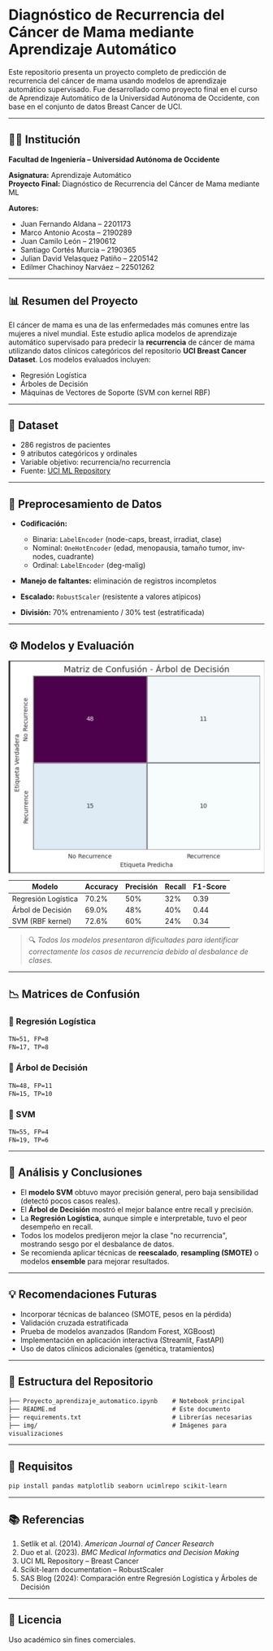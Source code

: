 
# Diagnóstico de Recurrencia del Cáncer de Mama mediante Aprendizaje Automático

Este repositorio presenta un proyecto completo de predicción de recurrencia del cáncer de mama usando modelos de aprendizaje automático supervisado. Fue desarrollado como proyecto final en el curso de Aprendizaje Automático de la Universidad Autónoma de Occidente, con base en el conjunto de datos Breast Cancer de UCI.

---

## 👨‍🏫 Institución
**Facultad de Ingeniería – Universidad Autónoma de Occidente**

**Asignatura:** Aprendizaje Automático  
**Proyecto Final:** Diagnóstico de Recurrencia del Cáncer de Mama mediante ML  

**Autores:**  
- Juan Fernando Aldana – 2201173  
- Marco Antonio Acosta – 2190289  
- Juan Camilo León – 2190612  
- Santiago Cortés Murcia – 2190365  
- Julian David Velasquez Patiño – 2205142  
- Edilmer Chachinoy Narváez – 22501262

---

## 📊 Resumen del Proyecto

El cáncer de mama es una de las enfermedades más comunes entre las mujeres a nivel mundial. Este estudio aplica modelos de aprendizaje automático supervisado para predecir la **recurrencia** de cáncer de mama utilizando datos clínicos categóricos del repositorio **UCI Breast Cancer Dataset**. Los modelos evaluados incluyen:

- Regresión Logística
- Árboles de Decisión
- Máquinas de Vectores de Soporte (SVM con kernel RBF)

---

## 📁 Dataset

- 286 registros de pacientes
- 9 atributos categóricos y ordinales
- Variable objetivo: recurrencia/no recurrencia
- Fuente: [UCI ML Repository](https://archive.ics.uci.edu/dataset/14/breast+cancer)

---

## 🧪 Preprocesamiento de Datos

- **Codificación:**
  - Binaria: `LabelEncoder` (node-caps, breast, irradiat, clase)
  - Nominal: `OneHotEncoder` (edad, menopausia, tamaño tumor, inv-nodes, cuadrante)
  - Ordinal: `LabelEncoder` (deg-malig)

- **Manejo de faltantes:** eliminación de registros incompletos
- **Escalado:** `RobustScaler` (resistente a valores atípicos)
- **División:** 70% entrenamiento / 30% test (estratificada)

---

## ⚙️ Modelos y Evaluación
<body>
<img src="img/imagen2.jpg" align="center"/>
</body>

| Modelo                | Accuracy | Precisión | Recall | F1-Score |
|----------------------|----------|-----------|--------|----------|
| Regresión Logística  | 70.2%    | 50%       | 32%    | 0.39     |
| Árbol de Decisión    | 69.0%    | 48%       | 40%    | 0.44     |
| SVM (RBF kernel)     | 72.6%    | 60%       | 24%    | 0.34     |

> 🔍 *Todos los modelos presentaron dificultades para identificar correctamente los casos de recurrencia debido al desbalance de clases.*

---

## 📉 Matrices de Confusión

### 🔹 Regresión Logística
```
TN=51, FP=8  
FN=17, TP=8
```

### 🔹 Árbol de Decisión
```
TN=48, FP=11  
FN=15, TP=10
```

### 🔹 SVM
```
TN=55, FP=4  
FN=19, TP=6
```

---

## 🔎 Análisis y Conclusiones

- El **modelo SVM** obtuvo mayor precisión general, pero baja sensibilidad (detectó pocos casos reales).
- El **Árbol de Decisión** mostró el mejor balance entre recall y precisión.
- La **Regresión Logística**, aunque simple e interpretable, tuvo el peor desempeño en recall.
- Todos los modelos predijeron mejor la clase "no recurrencia", mostrando sesgo por el desbalance de datos.
- Se recomienda aplicar técnicas de **reescalado**, **resampling (SMOTE)** o modelos **ensemble** para mejorar resultados.

---

## 💡 Recomendaciones Futuras

- Incorporar técnicas de balanceo (SMOTE, pesos en la pérdida)
- Validación cruzada estratificada
- Prueba de modelos avanzados (Random Forest, XGBoost)
- Implementación en aplicación interactiva (Streamlit, FastAPI)
- Uso de datos clínicos adicionales (genética, tratamientos)

---

## 📂 Estructura del Repositorio

```
├── Proyecto_aprendizaje_automatico.ipynb    # Notebook principal
├── README.md                                # Este documento
├── requirements.txt                         # Librerías necesarias
├── img/                                     # Imágenes para visualizaciones
```

---

## 🔧 Requisitos

```bash
pip install pandas matplotlib seaborn ucimlrepo scikit-learn
```

---

## 📚 Referencias

1. Setlik et al. (2014). *American Journal of Cancer Research*  
2. Duo et al. (2023). *BMC Medical Informatics and Decision Making*  
3. UCI ML Repository – Breast Cancer  
4. Scikit-learn documentation – RobustScaler  
5. SAS Blog (2024): Comparación entre Regresión Logística y Árboles de Decisión

---

## 🧠 Licencia

Uso académico sin fines comerciales.
